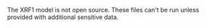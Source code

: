 The XRF1 model is not open source. These files can't be run unless provided with additional sensitive data.
